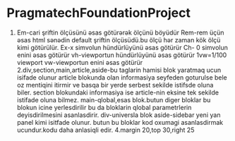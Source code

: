 # PragmatechFoundationProject
1. Em-cari şriftin ölçüsünü əsas götürərək ölçünü böyüdür
Rem-rem üçün əsas html sənədin default şriftin ölçüsüdü.bu ölçü hər zaman kök ölçü kimi götürülür.
Ex-x simvolun hündürlüyünü  əsas götürür
Ch- 0 simvolun enini əsas götürür
vh-viewportun hündürlüyünü əsas götürür 1vw=1/100 viewport
vw-viewportun enini əsas götürür 
2.div,section,main,article,aside-bu taglarin hamisi blok yaratmaq ucun isifade olunur
article blokunda olan informasiya seyfeden goturulse bele oz mentiqini itirmir ve basqa bir yerde serbest sekilde istifsde oluna biler.
section blokundaki informasiya ise article-nin eksine tek sekilde istifade oluna bilmez.
main-qlobal,esas blok.butun diger bloklar bu blokun icine yerlesdirilir bu da bloklarin qlobal parametrlerin deyisdirilmesini asanlasdirir.
div-universla blok
aside-sidebar yeni yan panel kimi isitfade olunur.
butun bu bloklar kod oxumagi asanlasdirmak ucundur.kodu daha anlasiqli edir.
4.margin 20,top 30,right 25
